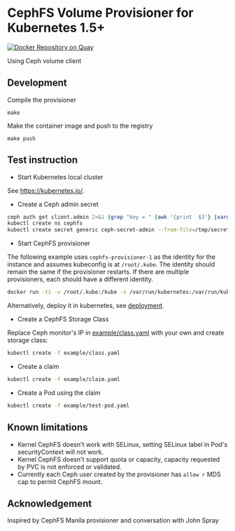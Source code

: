 CephFS Volume Provisioner for Kubernetes 1.5+
=============================================

[![Docker Repository on Quay](https://quay.azk8s.cn/repository/external_storage/cephfs-provisioner/status "Docker Repository on Quay")](https://quay.azk8s.cn/repository/external_storage/cephfs-provisioner)

Using Ceph volume client

Development
-----------

Compile the provisioner

``` console
make
```

Make the container image and push to the registry

``` console
make push
```

Test instruction
----------------

-   Start Kubernetes local cluster

See <a href="https://kubernetes.io/" class="uri" class="uri">https://kubernetes.io/</a>.

-   Create a Ceph admin secret

``` bash
ceph auth get client.admin 2>&1 |grep "key = " |awk '{print  $3'} |xargs echo -n > /tmp/secret
kubectl create ns cephfs
kubectl create secret generic ceph-secret-admin --from-file=/tmp/secret --namespace=cephfs
```

-   Start CephFS provisioner

The following example uses `cephfs-provisioner-1` as the identity for the instance and assumes kubeconfig is at `/root/.kube`. The identity should remain the same if the provisioner restarts. If there are multiple provisioners, each should have a different identity.

``` bash
docker run -ti -v /root/.kube:/kube -v /var/run/kubernetes:/var/run/kubernetes --privileged --net=host cephfs-provisioner /usr/local/bin/cephfs-provisioner -master=http://127.0.0.1:8080 -kubeconfig=/kube/config -id=cephfs-provisioner-1
```

Alternatively, deploy it in kubernetes, see [deployment](deploy/README.md).

-   Create a CephFS Storage Class

Replace Ceph monitor's IP in <a href="example/class.yaml" class="uri" class="uri">example/class.yaml</a> with your own and create storage class:

``` bash
kubectl create -f example/class.yaml
```

-   Create a claim

``` bash
kubectl create -f example/claim.yaml
```

-   Create a Pod using the claim

``` bash
kubectl create -f example/test-pod.yaml
```

Known limitations
-----------------

-   Kernel CephFS doesn't work with SELinux, setting SELinux label in Pod's securityContext will not work.
-   Kernel CephFS doesn't support quota or capacity, capacity requested by PVC is not enforced or validated.
-   Currently each Ceph user created by the provisioner has `allow r` MDS cap to permit CephFS mount.

Acknowledgement
---------------

Inspired by CephFS Manila provisioner and conversation with John Spray
